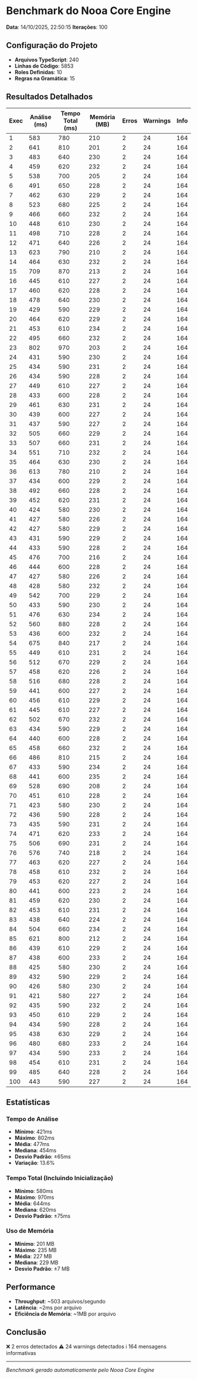 # Benchmark do Nooa Core Engine

**Data**: 14/10/2025, 22:50:15
**Iterações**: 100

## Configuração do Projeto

- **Arquivos TypeScript**: 240
- **Linhas de Código**: 5853
- **Roles Definidas**: 10
- **Regras na Gramática**: 15

## Resultados Detalhados

| Exec | Análise (ms) | Tempo Total (ms) | Memória (MB) | Erros | Warnings | Info |
|------|--------------|------------------|--------------|-------|----------|------|
| 1 | 583 | 780 | 210 | 2 | 24 | 164 |
| 2 | 641 | 810 | 201 | 2 | 24 | 164 |
| 3 | 483 | 640 | 230 | 2 | 24 | 164 |
| 4 | 459 | 620 | 232 | 2 | 24 | 164 |
| 5 | 538 | 700 | 205 | 2 | 24 | 164 |
| 6 | 491 | 650 | 228 | 2 | 24 | 164 |
| 7 | 462 | 630 | 229 | 2 | 24 | 164 |
| 8 | 523 | 680 | 225 | 2 | 24 | 164 |
| 9 | 466 | 660 | 232 | 2 | 24 | 164 |
| 10 | 448 | 610 | 230 | 2 | 24 | 164 |
| 11 | 498 | 710 | 228 | 2 | 24 | 164 |
| 12 | 471 | 640 | 226 | 2 | 24 | 164 |
| 13 | 623 | 790 | 210 | 2 | 24 | 164 |
| 14 | 464 | 630 | 232 | 2 | 24 | 164 |
| 15 | 709 | 870 | 213 | 2 | 24 | 164 |
| 16 | 445 | 610 | 227 | 2 | 24 | 164 |
| 17 | 460 | 620 | 228 | 2 | 24 | 164 |
| 18 | 478 | 640 | 230 | 2 | 24 | 164 |
| 19 | 429 | 590 | 229 | 2 | 24 | 164 |
| 20 | 464 | 620 | 229 | 2 | 24 | 164 |
| 21 | 453 | 610 | 234 | 2 | 24 | 164 |
| 22 | 495 | 660 | 232 | 2 | 24 | 164 |
| 23 | 802 | 970 | 203 | 2 | 24 | 164 |
| 24 | 431 | 590 | 230 | 2 | 24 | 164 |
| 25 | 434 | 590 | 231 | 2 | 24 | 164 |
| 26 | 434 | 590 | 228 | 2 | 24 | 164 |
| 27 | 449 | 610 | 227 | 2 | 24 | 164 |
| 28 | 433 | 600 | 228 | 2 | 24 | 164 |
| 29 | 461 | 630 | 231 | 2 | 24 | 164 |
| 30 | 439 | 600 | 227 | 2 | 24 | 164 |
| 31 | 437 | 590 | 227 | 2 | 24 | 164 |
| 32 | 505 | 660 | 229 | 2 | 24 | 164 |
| 33 | 507 | 660 | 231 | 2 | 24 | 164 |
| 34 | 551 | 710 | 232 | 2 | 24 | 164 |
| 35 | 464 | 630 | 230 | 2 | 24 | 164 |
| 36 | 613 | 780 | 210 | 2 | 24 | 164 |
| 37 | 434 | 600 | 229 | 2 | 24 | 164 |
| 38 | 492 | 660 | 228 | 2 | 24 | 164 |
| 39 | 452 | 620 | 231 | 2 | 24 | 164 |
| 40 | 424 | 580 | 230 | 2 | 24 | 164 |
| 41 | 427 | 580 | 226 | 2 | 24 | 164 |
| 42 | 427 | 580 | 229 | 2 | 24 | 164 |
| 43 | 431 | 590 | 229 | 2 | 24 | 164 |
| 44 | 433 | 590 | 228 | 2 | 24 | 164 |
| 45 | 476 | 700 | 216 | 2 | 24 | 164 |
| 46 | 444 | 600 | 228 | 2 | 24 | 164 |
| 47 | 427 | 580 | 226 | 2 | 24 | 164 |
| 48 | 428 | 580 | 232 | 2 | 24 | 164 |
| 49 | 542 | 700 | 229 | 2 | 24 | 164 |
| 50 | 433 | 590 | 230 | 2 | 24 | 164 |
| 51 | 476 | 630 | 234 | 2 | 24 | 164 |
| 52 | 560 | 880 | 228 | 2 | 24 | 164 |
| 53 | 436 | 600 | 232 | 2 | 24 | 164 |
| 54 | 675 | 840 | 217 | 2 | 24 | 164 |
| 55 | 449 | 610 | 231 | 2 | 24 | 164 |
| 56 | 512 | 670 | 229 | 2 | 24 | 164 |
| 57 | 458 | 620 | 226 | 2 | 24 | 164 |
| 58 | 516 | 680 | 228 | 2 | 24 | 164 |
| 59 | 441 | 600 | 227 | 2 | 24 | 164 |
| 60 | 456 | 610 | 229 | 2 | 24 | 164 |
| 61 | 445 | 610 | 227 | 2 | 24 | 164 |
| 62 | 502 | 670 | 232 | 2 | 24 | 164 |
| 63 | 434 | 590 | 229 | 2 | 24 | 164 |
| 64 | 440 | 600 | 228 | 2 | 24 | 164 |
| 65 | 458 | 660 | 232 | 2 | 24 | 164 |
| 66 | 486 | 810 | 215 | 2 | 24 | 164 |
| 67 | 433 | 590 | 234 | 2 | 24 | 164 |
| 68 | 441 | 600 | 235 | 2 | 24 | 164 |
| 69 | 528 | 690 | 208 | 2 | 24 | 164 |
| 70 | 451 | 610 | 228 | 2 | 24 | 164 |
| 71 | 423 | 580 | 230 | 2 | 24 | 164 |
| 72 | 436 | 590 | 228 | 2 | 24 | 164 |
| 73 | 435 | 590 | 231 | 2 | 24 | 164 |
| 74 | 471 | 620 | 233 | 2 | 24 | 164 |
| 75 | 506 | 690 | 231 | 2 | 24 | 164 |
| 76 | 576 | 740 | 218 | 2 | 24 | 164 |
| 77 | 463 | 620 | 227 | 2 | 24 | 164 |
| 78 | 458 | 610 | 232 | 2 | 24 | 164 |
| 79 | 453 | 620 | 227 | 2 | 24 | 164 |
| 80 | 441 | 600 | 223 | 2 | 24 | 164 |
| 81 | 459 | 620 | 230 | 2 | 24 | 164 |
| 82 | 453 | 610 | 231 | 2 | 24 | 164 |
| 83 | 438 | 640 | 224 | 2 | 24 | 164 |
| 84 | 504 | 660 | 234 | 2 | 24 | 164 |
| 85 | 621 | 800 | 212 | 2 | 24 | 164 |
| 86 | 439 | 610 | 229 | 2 | 24 | 164 |
| 87 | 438 | 600 | 233 | 2 | 24 | 164 |
| 88 | 425 | 580 | 230 | 2 | 24 | 164 |
| 89 | 432 | 590 | 229 | 2 | 24 | 164 |
| 90 | 426 | 580 | 230 | 2 | 24 | 164 |
| 91 | 421 | 580 | 227 | 2 | 24 | 164 |
| 92 | 435 | 590 | 232 | 2 | 24 | 164 |
| 93 | 450 | 610 | 229 | 2 | 24 | 164 |
| 94 | 434 | 590 | 228 | 2 | 24 | 164 |
| 95 | 438 | 630 | 229 | 2 | 24 | 164 |
| 96 | 480 | 680 | 233 | 2 | 24 | 164 |
| 97 | 434 | 590 | 233 | 2 | 24 | 164 |
| 98 | 454 | 610 | 231 | 2 | 24 | 164 |
| 99 | 485 | 640 | 228 | 2 | 24 | 164 |
| 100 | 443 | 590 | 227 | 2 | 24 | 164 |

## Estatísticas

### Tempo de Análise

- **Mínimo**: 421ms
- **Máximo**: 802ms
- **Média**: 477ms
- **Mediana**: 454ms
- **Desvio Padrão**: ±65ms
- **Variação**: 13.6%

### Tempo Total (Incluindo Inicialização)

- **Mínimo**: 580ms
- **Máximo**: 970ms
- **Média**: 644ms
- **Mediana**: 620ms
- **Desvio Padrão**: ±75ms

### Uso de Memória

- **Mínimo**: 201 MB
- **Máximo**: 235 MB
- **Média**: 227 MB
- **Mediana**: 229 MB
- **Desvio Padrão**: ±7 MB

## Performance

- **Throughput**: ~503 arquivos/segundo
- **Latência**: ~2ms por arquivo
- **Eficiência de Memória**: ~1MB por arquivo

## Conclusão

❌ 2 erros detectados
⚠️ 24 warnings detectados
ℹ️ 164 mensagens informativas

---

*Benchmark gerado automaticamente pelo Nooa Core Engine*
